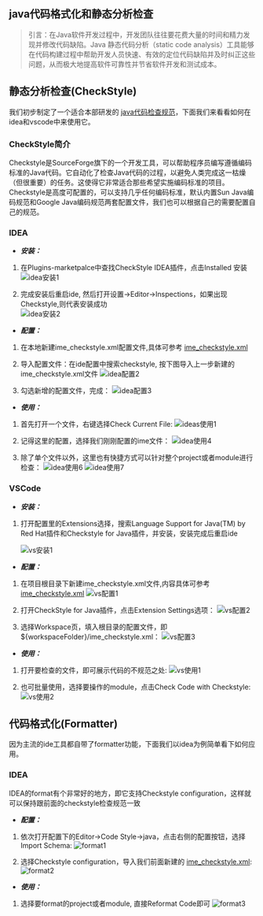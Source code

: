 ## java代码格式化和静态分析检查

> 引言：在Java软件开发过程中，开发团队往往要花费大量的时间和精力发现并修改代码缺陷。Java 静态代码分析（static code analysis）工具能够在代码构建过程中帮助开发人员快速、有效的定位代码缺陷并及时纠正这些问题，从而极大地提高软件可靠性并节省软件开发和测试成本。


## 静态分析检查(CheckStyle)
我们初步制定了一个适合本部研发的 [java代码检查规范](Settings/ime_checkstyle.xml)，下面我们来看看如何在idea和vscode中来使用它。

### CheckStyle简介
Checkstyle是SourceForge旗下的一个开发工具，可以帮助程序员编写遵循编码标准的Java代码。它自动化了检查Java代码的过程，以避免人类完成这一枯燥（但很重要）的任务。这使得它非常适合那些希望实施编码标准的项目。Checkstyle是高度可配置的，可以支持几乎任何编码标准，默认内置Sun Java编码规范和Google Java编码规范两套配置文件，我们也可以根据自己的需要配置自己的规范。  

### IDEA 
+  ***安装：***  
1. 在Plugins-marketpalce中查找CheckStyle IDEA插件，点击Installed 安装
![idea安装1](Resources/idea安装1.png)


2. 完成安装后重启ide, 然后打开设置->Editor->Inspections，如果出现Checkstyle,则代表安装成功  
![idea安装2](Resources/idea安装2.png)


+ ***配置：***  
1. 在本地新建ime_checkstyle.xml配置文件,具体可参考 [ime_checkstyle.xml](Settings/ime_checkstyle.xml)


2. 导入配置文件：在ide配置中搜索checkstyle, 按下图导入上一步新建的ime_checkstyle.xml文件
   ![idea配置2](Resources/idea配置2.png)


3. 勾选新增的配置文件，完成：
   ![idea配置3](Resources/idea配置3.png)

+ ***使用：***  

1. 首先打开一个文件，右键选择Check Current File:
   ![ideas使用1](Resources/idea使用1.png)


2. 记得这里的配置，选择我们刚刚配置的ime文件：
   ![idea使用4](Resources/idea使用4.png)


3. 除了单个文件以外，这里也有快捷方式可以针对整个project或者module进行检查：
   ![idea使用6](Resources/idea使用6.png)
   ![idea使用7](Resources/idea使用7.png)

### VSCode 

+  ***安装：***
1. 打开配置里的Extensions选择，搜索Language Support for Java(TM) by Red Hat插件和Checkstyle for Java插件，并安装，安装完成后重启ide

   ![vs安装1](Resources/vscode安装1.png)

+ ***配置：***
1. 在项目根目录下新建ime_checkstyle.xml文件,内容具体可参考 [ime_checkstyle.xml](Settings/ime_checkstyle.xml)
   ![vs配置1](Resources/vs配置1.png)


2. 打开CheckStyle for Java插件，点击Extension Settings选项：
   ![vs配置2](Resources/vs配置2.png)


3. 选择Workspace页，填入根目录的配置文件，即${workspaceFolder}/ime_checkstyle.xml：
   ![vs配置3](Resources/vs配置3.png)

+ ***使用：***

1. 打开要检查的文件，即可展示代码的不规范之处:
   ![vs使用1](Resources/vscode使用1.png)


2. 也可批量使用，选择要操作的module，点击Check Code with Checkstyle:
   ![vs使用2](Resources/vscode使用2.png)

## 代码格式化(Formatter)

因为主流的ide工具都自带了formatter功能，下面我们以idea为例简单看下如何应用。

### IDEA
IDEA的format有个非常好的地方，即它支持Checkstyle configuration，这样就可以保持跟前面的checkstyle检查规范一致

+ ***配置：***
1. 依次打开配置下的Editor->Code Style->java，点击右侧的配置按钮，选择Import Schema:
   ![format1](Resources/format1.png)


2. 选择Checkstyle configuration，导入我们前面新建的 [ime_checkstyle.xml](Settings/ime_checkstyle.xml): 
   ![format2](Resources/format2.png)

+ ***使用：***
1. 选择要format的project或者module, 直接Reformat Code即可
   ![format3](Resources/format3.png)




